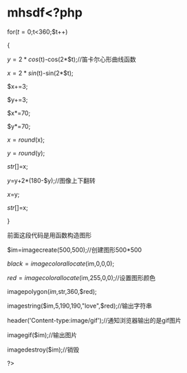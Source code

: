 # mhsdf<?php  

for($t=0;$t<360;$t++)  

{  

$y=2*cos($t)-cos(2*$t);//笛卡尔心形曲线函数  

$x=2*sin($t)-sin(2*$t);  

$x+=3;  

$y+=3;  

$x*=70;  

$y*=70;  

$x=round($x);  

$y=round($y);  

$str[]=$x;  

$y=$y+2*(180-$y);//图像上下翻转  

$x=$y;  

$str[]=$x;  

}  

前面这段代码是用函数构造图形  

$im=imagecreate(500,500);//创建图形500*500  

$black=imagecolorallocate($im,0,0,0);  

$red=imagecolorallocate($im,255,0,0);//设置图形颜色  

imagepolygon($im,$str,360,$red);  

imagestring($im,5,190,190,"love",$red);//输出字符串  

header('Content-type:image/gif');//通知浏览器输出的是gif图片  

imagegif($im);//输出图片  

imagedestroy($im);//销毁  

?>  

